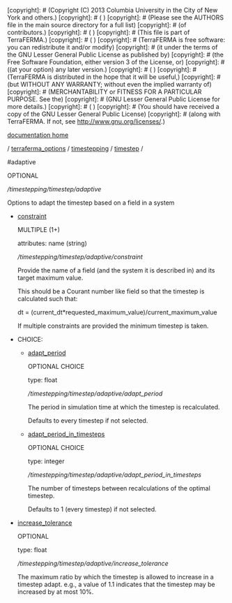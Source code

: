 [copyright]: # (Copyright (C) 2013 Columbia University in the City of New York and others.)
[copyright]: # ( )
[copyright]: # (Please see the AUTHORS file in the main source directory for a full list)
[copyright]: # (of contributors.)
[copyright]: # ( )
[copyright]: # (This file is part of TerraFERMA.)
[copyright]: # ( )
[copyright]: # (TerraFERMA is free software: you can redistribute it and/or modify)
[copyright]: # (it under the terms of the GNU Lesser General Public License as published by)
[copyright]: # (the Free Software Foundation, either version 3 of the License, or)
[copyright]: # ((at your option) any later version.)
[copyright]: # ( )
[copyright]: # (TerraFERMA is distributed in the hope that it will be useful,)
[copyright]: # (but WITHOUT ANY WARRANTY; without even the implied warranty of)
[copyright]: # (MERCHANTABILITY or FITNESS FOR A PARTICULAR PURPOSE. See the)
[copyright]: # (GNU Lesser General Public License for more details.)
[copyright]: # ( )
[copyright]: # (You should have received a copy of the GNU Lesser General Public License)
[copyright]: # (along with TerraFERMA. If not, see <http://www.gnu.org/licenses/>.)

[documentation home](Documentation)

/ [terraferma_options](../../../terraferma_options) / [timestepping](../../timestepping) / [timestep](../timestep) /

#adaptive

OPTIONAL 

*/timestepping/timestep/adaptive*

Options to adapt the timestep based on a field in a system

* [constraint](adaptive/constraint "child")

    MULTIPLE (1+) 

    attributes: name (string) 

    */timestepping/timestep/adaptive/constraint*

    Provide the name of a field (and the system it is described in) and its target maximum value.
    
    This should be a Courant number like field so that the timestep is calculated such that:
    
    dt = (current_dt*requested_maximum_value)/current_maximum_value
    
    If multiple constraints are provided the minimum timestep is taken.

* CHOICE:
    * [adapt_period](adaptive/adapt_period "child")

        OPTIONAL CHOICE 

        type: float

        */timestepping/timestep/adaptive/adapt_period*

        The period in simulation time at which the timestep is recalculated.
        
        Defaults to every timestep if not selected.

    * [adapt_period_in_timesteps](adaptive/adapt_period_in_timesteps "child")

        OPTIONAL CHOICE 

        type: integer

        */timestepping/timestep/adaptive/adapt_period_in_timesteps*

        The number of timesteps between recalculations of the optimal timestep.
        
        Defaults to 1 (every timestep) if not selected.

* [increase_tolerance](adaptive/increase_tolerance "child")

    OPTIONAL 

    type: float

    */timestepping/timestep/adaptive/increase_tolerance*

    The maximum ratio by which the timestep is allowed
    to increase in a timestep adapt. e.g., a value of
    1.1 indicates that the timestep may be increased by
    at most 10%.

[autogenerated]: # (This file was automatically generated from the schema file:/home/cwilson/repos/github/TerraFERMA/TerraFERMA/buckettools/schemas/timestepping.rng.)

